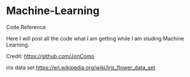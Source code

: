 # Machine-Learning
Code Reference

Here I will post all the code what I am getting while I am studing Machine Learning.

Credit: https://github.com/JonComo

iris data set https://en.wikipedia.org/wiki/Iris_flower_data_set
